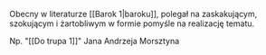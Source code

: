 Obecny w literaturze [[Barok 1|baroku]], polegał na zaskakującym, szokującym i żartobliwym w formie pomyśle na realizację tematu.

Np. "[[Do trupa 1]]" Jana Andrzeja Morsztyna